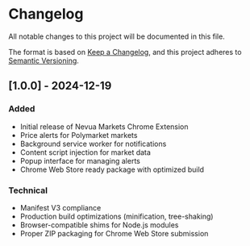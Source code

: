 # Changelog

All notable changes to this project will be documented in this file.

The format is based on [Keep a Changelog](https://keepachangelog.com/en/1.0.0/),
and this project adheres to [Semantic Versioning](https://semver.org/spec/v2.0.0.html).

## [1.0.0] - 2024-12-19

### Added
- Initial release of Nevua Markets Chrome Extension
- Price alerts for Polymarket markets
- Background service worker for notifications
- Content script injection for market data
- Popup interface for managing alerts
- Chrome Web Store ready package with optimized build

### Technical
- Manifest V3 compliance
- Production build optimizations (minification, tree-shaking)
- Browser-compatible shims for Node.js modules
- Proper ZIP packaging for Chrome Web Store submission 